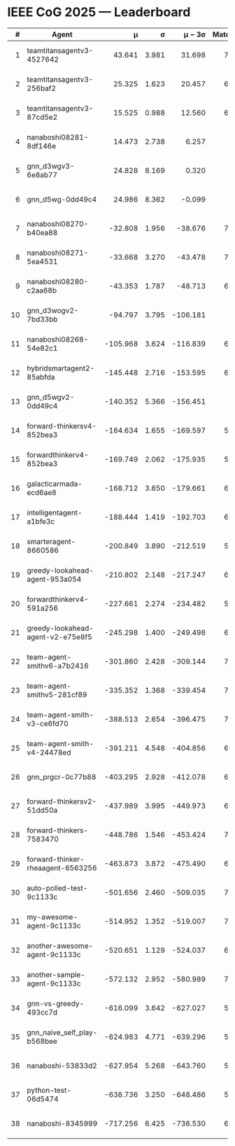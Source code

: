 # IEEE CoG 2025 — Leaderboard

| # | Agent | μ | σ | μ − 3σ | Matches | Updated |
|---:|---|---:|---:|---:|---:|---|
| 1 | teamtitansagentv3-4527642 | 43.641 | 3.981 | 31.698 | 7436 | 2025-08-30 12:06 |
| 2 | teamtitansagentv3-256baf2 | 25.325 | 1.623 | 20.457 | 6896 | 2025-08-30 12:06 |
| 3 | teamtitansagentv3-87cd5e2 | 15.525 | 0.988 | 12.560 | 6580 | 2025-08-30 12:06 |
| 4 | nanaboshi08281-8df146e | 14.473 | 2.738 | 6.257 | 276 | 2025-08-30 12:06 |
| 5 | gnn_d3wgv3-6e8ab77 | 24.828 | 8.169 | 0.320 | 138 | 2025-08-30 12:06 |
| 6 | gnn_d5wg-0dd49c4 | 24.986 | 8.362 | -0.099 | 120 | 2025-08-30 12:06 |
| 7 | nanaboshi08270-b40ea88 | -32.808 | 1.956 | -38.676 | 7160 | 2025-08-30 12:06 |
| 8 | nanaboshi08271-5ea4531 | -33.668 | 3.270 | -43.478 | 7138 | 2025-08-30 12:06 |
| 9 | nanaboshi08280-c2aa68b | -43.353 | 1.787 | -48.713 | 6498 | 2025-08-30 12:06 |
| 10 | gnn_d3wogv2-7bd33bb | -94.797 | 3.795 | -106.181 | 274 | 2025-08-30 12:06 |
| 11 | nanaboshi08268-54e82c1 | -105.968 | 3.624 | -116.839 | 6600 | 2025-08-30 12:06 |
| 12 | hybridsmartagent2-85abfda | -145.448 | 2.716 | -153.595 | 6004 | 2025-08-30 12:06 |
| 13 | gnn_d5wgv2-0dd49c4 | -140.352 | 5.366 | -156.451 | 226 | 2025-08-30 12:06 |
| 14 | forward-thinkersv4-852bea3 | -164.634 | 1.655 | -169.597 | 5599 | 2025-08-30 12:06 |
| 15 | forwardthinkerv4-852bea3 | -169.749 | 2.062 | -175.935 | 5892 | 2025-08-30 12:06 |
| 16 | galacticarmada-ecd6ae8 | -168.712 | 3.650 | -179.661 | 6560 | 2025-08-30 12:06 |
| 17 | intelligentagent-a1bfe3c | -188.444 | 1.419 | -192.703 | 6001 | 2025-08-30 12:06 |
| 18 | smarteragent-8660586 | -200.849 | 3.890 | -212.519 | 5584 | 2025-08-30 12:06 |
| 19 | greedy-lookahead-agent-953a054 | -210.802 | 2.148 | -217.247 | 6388 | 2025-08-30 12:06 |
| 20 | forwardthinkerv4-591a256 | -227.661 | 2.274 | -234.482 | 5824 | 2025-08-30 12:06 |
| 21 | greedy-lookahead-agent-v2-e75e8f5 | -245.298 | 1.400 | -249.498 | 6900 | 2025-08-30 12:06 |
| 22 | team-agent-smithv6-a7b2416 | -301.860 | 2.428 | -309.144 | 7260 | 2025-08-30 12:06 |
| 23 | team-agent-smithv5-281cf89 | -335.352 | 1.368 | -339.454 | 7420 | 2025-08-30 12:06 |
| 24 | team-agent-smith-v3-ce6fd70 | -388.513 | 2.654 | -396.475 | 7958 | 2025-08-30 12:06 |
| 25 | team-agent-smith-v4-24478ed | -391.211 | 4.548 | -404.856 | 6778 | 2025-08-30 12:06 |
| 26 | gnn_prgcr-0c77b88 | -403.295 | 2.928 | -412.078 | 6470 | 2025-08-30 12:06 |
| 27 | forward-thinkersv2-51dd50a | -437.989 | 3.995 | -449.973 | 6428 | 2025-08-30 12:06 |
| 28 | forward-thinkers-7583470 | -448.786 | 1.546 | -453.424 | 7120 | 2025-08-30 12:06 |
| 29 | forward-thinker-rheaagent-6563256 | -463.873 | 3.872 | -475.490 | 6128 | 2025-08-30 12:06 |
| 30 | auto-polled-test-9c1133c | -501.656 | 2.460 | -509.035 | 7040 | 2025-08-30 12:06 |
| 31 | my-awesome-agent-9c1133c | -514.952 | 1.352 | -519.007 | 7020 | 2025-08-30 12:06 |
| 32 | another-awesome-agent-9c1133c | -520.651 | 1.129 | -524.037 | 6700 | 2025-08-30 12:06 |
| 33 | another-sample-agent-9c1133c | -572.132 | 2.952 | -580.989 | 7220 | 2025-08-30 12:06 |
| 34 | gnn-vs-greedy-493cc7d | -616.099 | 3.642 | -627.027 | 5700 | 2025-08-30 12:06 |
| 35 | gnn_naive_self_play-b568bee | -624.983 | 4.771 | -639.296 | 5880 | 2025-08-30 12:06 |
| 36 | nanaboshi-53833d2 | -627.954 | 5.268 | -643.760 | 5120 | 2025-08-30 12:06 |
| 37 | python-test-06d5474 | -638.736 | 3.250 | -648.486 | 5900 | 2025-08-30 12:06 |
| 38 | nanaboshi-8345999 | -717.256 | 6.425 | -736.530 | 6190 | 2025-08-30 12:06 |

